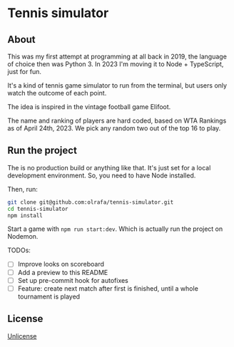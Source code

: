 # Tennis simulator

## About

This was my first attempt at programming at all back in 2019, the language of choice then was Python 3. In 2023 I'm moving it to Node + TypeScript, just for fun.

It's a kind of tennis game simulator to run from the terminal, but users only watch the outcome of each point.

The idea is inspired in the vintage football game Elifoot.

The name and ranking of players are hard coded, based on WTA Rankings as of April 24th, 2023. We pick any random two out of the top 16 to play.

## Run the project

The is no production build or anything like that. It's just set for a local development environment. So, you need to have Node installed.

Then, run:

``` bash
git clone git@github.com:olrafa/tennis-simulator.git
cd tennis-simulator
npm install
```

Start a game with `npm run start:dev`. Which is actually run the project on Nodemon.

TODOs:
- [ ] Improve looks on scoreboard
- [ ] Add a preview to this README
- [ ] Set up pre-commit hook for autofixes
- [ ] Feature: create next match after first is finished, until a whole tournament is played

## License

[Unlicense](https://unlicense.org)